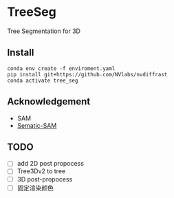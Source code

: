 # TreeSeg

Tree Segmentation for 3D

## Install

```shell
conda env create -f enviroment.yaml
pip install git+https://github.com/NVlabs/nvdiffrast
conda activate tree_seg
```

## Acknowledgement

- SAM
- [Sematic-SAM](https://github.com/UX-Decoder/Semantic-SAM/tree/main)

## TODO

- [ ] add 2D post propocess
- [ ] Tree3Dv2 to tree
- [ ] 3D post-propocess
- [ ] 固定渲染颜色